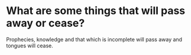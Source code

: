 # What are some things that will pass away or cease?

Prophecies, knowledge and that which is incomplete will pass away and tongues will cease.
